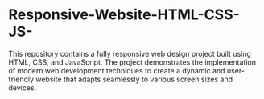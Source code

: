 # Responsive-Website-HTML-CSS-JS-
This repository contains a fully responsive web design project built using HTML, CSS, and JavaScript. The project demonstrates the implementation of modern web development techniques to create a dynamic and user-friendly website that adapts seamlessly to various screen sizes and devices.
